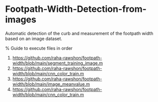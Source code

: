 # Footpath-Width-Detection-from-images
Automatic detection of the curb and measurement of the footpath width based on an image dataset.

% Guide to execute files in order

 1. https://github.com/raha-rawshon/footpath-width/blob/main/segment_training_image.m
 2. https://github.com/raha-rawshon/footpath-width/blob/main/cnn_color_train.m
 3. https://github.com/raha-rawshon/footpath-width/blob/main/image_meanvalue.m
 4. https://github.com/raha-rawshon/footpath-width/blob/main/cnn_color_train.m
